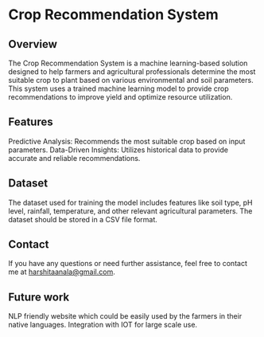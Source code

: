 # Crop Recommendation System
## Overview
The Crop Recommendation System is a machine learning-based solution designed to help farmers and agricultural professionals determine the most suitable crop to plant based on various environmental and soil parameters. This system uses a trained machine learning model to provide crop recommendations to improve yield and optimize resource utilization.

## Features
Predictive Analysis: Recommends the most suitable crop based on input parameters.
Data-Driven Insights: Utilizes historical data to provide accurate and reliable recommendations.

## Dataset
The dataset used for training the model includes features like soil type, pH level, rainfall, temperature, and other relevant agricultural parameters. The dataset should be stored in a CSV file format.

## Contact
If you have any questions or need further assistance, feel free to contact me at harshitaanala@gmail.com.

## Future work
NLP friendly website which could be easily used by the farmers in their native languages.
Integration with IOT for large scale use.
